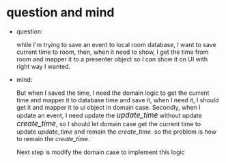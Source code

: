 # question and mind

* question:

  while I'm trying to save an event to local room database, I want to save current time to room, then, when it need to show, I get the time from room and mapper it to a presenter object so I can show it on UI with right way I wanted.  

* mind: 

  But when I saved the time, I need the domain logic to get the current time and  mapper it to database time and save it, when I need it, I should get it and mapper it to ui object in domain case. Secondly, when I update an event, I need update the <big>*update_time*</big> without update <big>*create_time*</big>, so I should let domain case get the current time to update *update_time* and remain the *create_time*. so the problem is how to remain the *create_time*. 
  
  Next step is modify the domain case to implement this logic 

